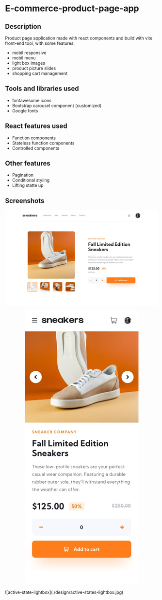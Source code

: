 # E-commerce-product-page-app

## Description

Product page application made with react components and build with vite front-end tool, with some features:

- mobil responsive
- mobil menu
- light box images
- product picture slides
- shopping cart management

## Tools and libraries used

- fontawesome icons
- Bootstrap carousel component (customized)
- Google fonts

## React features used

- Function components
- Stateless function components
- Controlled components

## Other features

- Pagination
- Conditional styling
- Lifting statte up 

## Screenshots
![Desktop design](./design/desktop-design.jpg)
<p align="center">
  <img src="./design/mobile-design.jpg" />
<!--![Mobil design](./design/mobile-design.jpg) -->
</p>
![active-state-lightbox](./design/active-states-lightbox.jpg)
